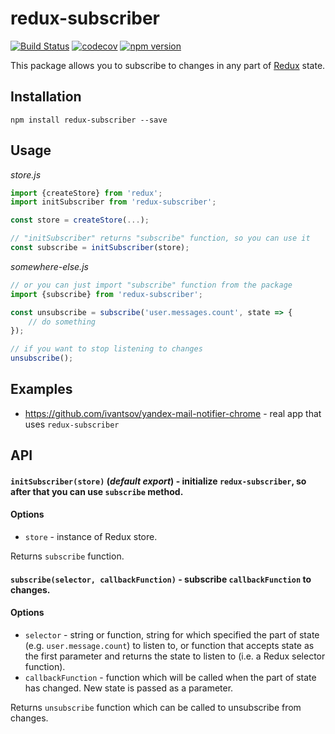 # redux-subscriber

[![Build Status](https://travis-ci.org/ivantsov/redux-subscriber.svg?branch=master)](https://travis-ci.org/ivantsov/redux-subscriber)
[![codecov](https://codecov.io/gh/ivantsov/redux-subscriber/branch/master/graph/badge.svg)](https://codecov.io/gh/ivantsov/redux-subscriber)
[![npm version](https://badge.fury.io/js/redux-subscriber.svg)](https://badge.fury.io/js/redux-subscriber)

This package allows you to subscribe to changes in any part of [Redux](https://github.com/reactjs/redux) state.

## Installation

`npm install redux-subscriber --save`

## Usage

_store.js_
```js
import {createStore} from 'redux';
import initSubscriber from 'redux-subscriber';

const store = createStore(...);

// "initSubscriber" returns "subscribe" function, so you can use it
const subscribe = initSubscriber(store);
```

_somewhere-else.js_
```js
// or you can just import "subscribe" function from the package
import {subscribe} from 'redux-subscriber';

const unsubscribe = subscribe('user.messages.count', state => {
    // do something
});

// if you want to stop listening to changes
unsubscribe();

```

## Examples

* https://github.com/ivantsov/yandex-mail-notifier-chrome - real app that uses `redux-subscriber`

## API

#### `initSubscriber(store)` (_default export_) - initialize `redux-subscriber`, so after that you can use `subscribe` method.

#### Options

- `store` - instance of Redux store.

Returns `subscribe` function.

#### `subscribe(selector, callbackFunction)` - subscribe `callbackFunction` to changes.

#### Options

- `selector` - string or function, string for which specified the part of state (e.g. `user.message.count`) to listen to, or function that accepts state as the first parameter and returns the state to listen to (i.e. a Redux selector function). 
- `callbackFunction` - function which will be called when the part of state has changed. New state is passed as a parameter.

Returns `unsubscribe` function which can be called to unsubscribe from changes.

